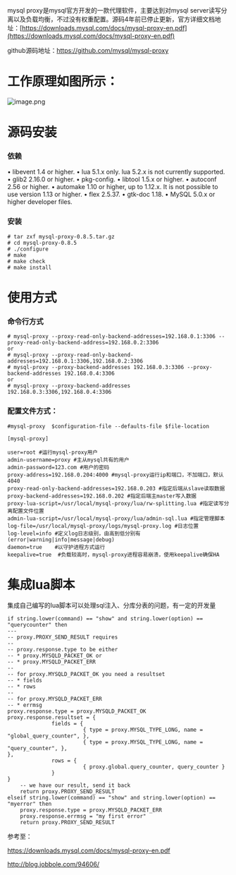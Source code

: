 mysql proxy是mysql官方开发的一款代理软件，主要达到对mysql server读写分离以及负载均衡，不过没有权重配置。源码4年前已停止更新，官方详细文档地址：[https://downloads.mysql.com/docs/mysql-proxy-en.pdf](https://downloads.mysql.com/docs/mysql-proxy-en.pdf)

github源码地址：https://github.com/mysql/mysql-proxy

# 工作原理如图所示：
![image.png](https://upload-images.jianshu.io/upload_images/5945542-1e7f0b83f28cc8e9.png?imageMogr2/auto-orient/strip%7CimageView2/2/w/1240)


# 源码安装
### 依赖
• libevent 1.4 or higher.
• lua 5.1.x only. lua 5.2.x is not currently supported.
• glib2 2.16.0 or higher.
• pkg-config.
• libtool 1.5.x or higher.
• autoconf 2.56 or higher.
• automake 1.10 or higher, up to 1.12.x. It is not possible to use version 1.13 or higher.
• flex 2.5.37.
• gtk-doc 1.18.
• MySQL 5.0.x or higher developer files.
### 安装
```
# tar zxf mysql-proxy-0.8.5.tar.gz
# cd mysql-proxy-0.8.5
# ./configure
# make
# make check
# make install
```
# 使用方式
### 命令行方式
```
# mysql-proxy --proxy-read-only-backend-addresses=192.168.0.1:3306 --proxy-read-only-backend-address=192.168.0.2:3306
or
# mysql-proxy --proxy-read-only-backend-addresses=192.168.0.1:3306,192.168.0.2:3306
# mysql-proxy --proxy-backend-addresses 192.168.0.3:3306 --proxy-backend-addresses 192.168.0.4:3306
or
# mysql-proxy --proxy-backend-addresses 192.168.0.3:3306,192.168.0.4:3306
```
### 配置文件方式：
```
#mysql-proxy  $configuration-file --defaults-file $file-location

[mysql-proxy]

user=root #运行mysql-proxy用户
admin-username=proxy #主从mysql共有的用户
admin-password=123.com #用户的密码
proxy-address=192.168.0.204:4000 #mysql-proxy运行ip和端口，不加端口，默认4040
proxy-read-only-backend-addresses=192.168.0.203 #指定后端从slave读取数据
proxy-backend-addresses=192.168.0.202 #指定后端主master写入数据
proxy-lua-script=/usr/local/mysql-proxy/lua/rw-splitting.lua #指定读写分离配置文件位置
admin-lua-script=/usr/local/mysql-proxy/lua/admin-sql.lua #指定管理脚本
log-file=/usr/local/mysql-proxy/logs/mysql-proxy.log #日志位置
log-level=info #定义log日志级别，由高到低分别有(error|warning|info|message|debug)
daemon=true    #以守护进程方式运行
keepalive=true  #负载较高时，mysql-proxy进程容易崩溃，使用keepalive确保HA
```
# 集成lua脚本
集成自己编写的lua脚本可以处理sql注入、分库分表的问题，有一定的开发量
```
if string.lower(command) == "show" and string.lower(option) == "querycounter" then
---
-- proxy.PROXY_SEND_RESULT requires
--
-- proxy.response.type to be either
-- * proxy.MYSQLD_PACKET_OK or
-- * proxy.MYSQLD_PACKET_ERR
--
-- for proxy.MYSQLD_PACKET_OK you need a resultset
-- * fields
-- * rows
--
-- for proxy.MYSQLD_PACKET_ERR
-- * errmsg
proxy.response.type = proxy.MYSQLD_PACKET_OK
proxy.response.resultset = {
              fields = {
                        { type = proxy.MYSQL_TYPE_LONG, name = "global_query_counter", },
                        { type = proxy.MYSQL_TYPE_LONG, name = "query_counter", },
},
              rows = {
                        { proxy.global.query_counter, query_counter }
              }
}
    -- we have our result, send it back
    return proxy.PROXY_SEND_RESULT
elseif string.lower(command) == "show" and string.lower(option) == "myerror" then
    proxy.response.type = proxy.MYSQLD_PACKET_ERR
    proxy.response.errmsg = "my first error"
    return proxy.PROXY_SEND_RESULT
```
参考至：

https://downloads.mysql.com/docs/mysql-proxy-en.pdf

http://blog.jobbole.com/94606/
